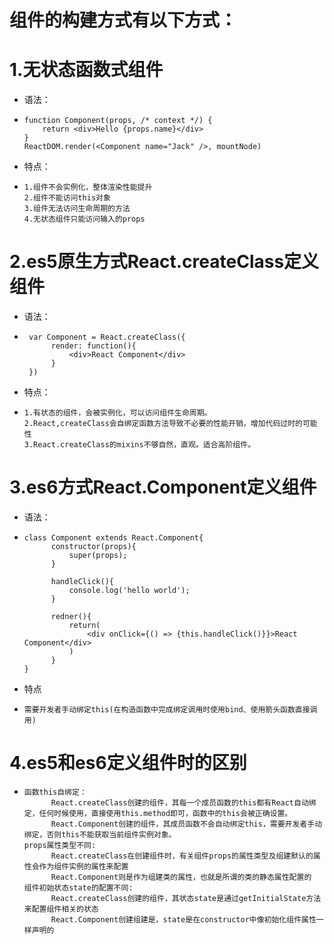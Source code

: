 # 组件的构建方式有以下方式：
# 1.无状态函数式组件
- 语法：
-     function Component(props, /* context */) {
          return <div>Hello {props.name}</div>
      }
      ReactDOM.render(<Component name="Jack" />, mountNode)
-  特点：
-     1.组件不会实例化，整体渲染性能提升 
      2.组件不能访问this对象
      3.组件无法访问生命周期的方法
      4.无状态组件只能访问输入的props
      
# 2.es5原生方式React.createClass定义组件
- 语法：
-      var Component = React.createClass({
            render: function(){
                <div>React Component</div>
            }
       })
- 特点：
-     1.有状态的组件，会被实例化，可以访问组件生命周期。
      2.React,createClass会自绑定函数方法导致不必要的性能开销，增加代码过时的可能性
      3.React.createClass的mixins不够自然，直观。适合高阶组件。
      
# 3.es6方式React.Component定义组件
- 语法：
-     class Component extends React.Component{
            constructor(props){
                super(props);
            }
            
            handleClick(){
                console.log('hello world');
            }
            
            redner(){
                return(
                    <div onClick={() => {this.handleClick()}}>React Component</div>
                )
            }
      }
      
- 特点
-     需要开发者手动绑定this(在构造函数中完成绑定调用时使用bind、使用箭头函数直接调用)

# 4.es5和es6定义组件时的区别
-     函数this自绑定：
            React.createClass创建的组件，其每一个成员函数的this都有React自动绑定，任何时候使用，直接使用this.method即可，函数中的this会被正确设置。
            React.Component创建的组件，其成员函数不会自动绑定this，需要开发者手动绑定，否则this不能获取当前组件实例对象。
      props属性类型不同:
            React.createClass在创建组件时，有关组件props的属性类型及组建默认的属性会作为组件实例的属性来配置
            React.Component则是作为组建类的属性，也就是所谓的类的静态属性配置的
      组件初始状态state的配置不同:
            React.createClass创建的组件，其状态state是通过getInitialState方法来配置组件相关的状态
            React.Component创建组建是，state是在constructor中像初始化组件属性一样声明的